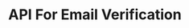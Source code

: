 ---
layout: page
title: "API For Email Verification" 
permalink: /docs/api-email-verification/
nav_order: 6
parent: "AI Powered Email Verification"
---